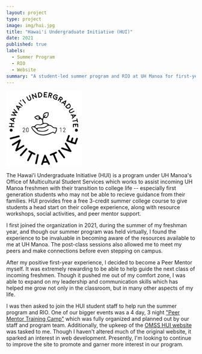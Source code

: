 ```yaml
---
layout: project
type: project
image: img/hui.jpg
title: "Hawai'i Undergraduate Initiative (HUI)"
date: 2021
published: true
labels:
  - Summer Program
  - RIO
  - Website
summary: "A student-led summer program and RIO at UH Manoa for first-year students graduating from Hawai'i high schools."
---
```


<img width="200px" class="img-fluid" src="../img/hui.jpg">

The Hawai'i Undergraduate Initiative (HUI) is a program under UH Manoa's Office of Multicultural Student Services which works to assist incoming UH Manoa freshmen with their transition to college life -- especially first generation students who may not be able to recieve guidance from their families. HUI provides free a free 3-credit summer college course to give students a head start on their college experience, along with resource workshops, social activities, and peer mentor support.  

I first joined the organization in 2021, during the summer of my freshman year, and though our summer program was held virtually, I found the experience to be invaluable in becoming aware of the resources available to me at UH Manoa. The post-class sessions also allowed me to meet my peers and make connections before even stepping on campus.

After my positive first-year experience, I decided to become a Peer Mentor myself. It was extremely rewarding to be able to help guide the next class of incoming freshmen. Though it pushed me out of my comfort zone, I was able to expand on my leadership and communication skills which has helped me grow not only in the classroom, but in many other aspects of my life. 

I was then asked to join the HUI student staff to help run the summer program and RIO. One of our bigger events was a 4 day, 3 night ["Peer Mentor Training Camp"](https://drive.google.com/file/d/1a_s0o6FDKbrdyL66utQeND9_RT6gisIc/view?usp=sharing) which was fully organized and planned out by our staff and program team. Additionally, the upkeep of the [OMSS HUI website](http://www.manoa.hawaii.edu/omsshui/) was tasked to me. Though I haven't altered much of the original website, it sparked an interest in web development. Presently, I'm looking to continue to improve the site to promote and garner more interest in our program. 

